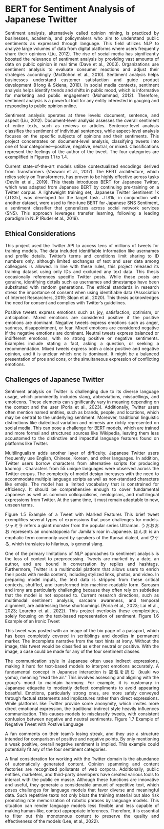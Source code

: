 # BERT for Sentiment Analysis of Japanese Twitter

<div align="justify">
 
Sentiment analysis, alternatively called opinion mining, is practiced by businesses, academia, and policymakers who aim to understand public sentiments as expressed through language. This field utilizes NLP to analyze large volumes of data from digital platforms where users frequently share their opinions (Liu, 2012). The rise of social media has significantly boosted the relevance of sentiment analysis by providing vast amounts of data on public opinion in real time (Dave et al., 2003). Organizations use sentiment analysis to evaluate consumer reactions and adjust their strategies accordingly (McGlohon et al., 2010). Sentiment analysis helps businesses understand customer satisfaction and guide product development (Hong & Skiena, 2010). In social media contexts, sentiment analysis helps identify trends and shifts in public mood, which is informative for marketing and public engagement (Mohammad, 2012). Therefore, sentiment analysis is a powerful tool for any entity interested in gauging and responding to public opinion online.

Sentiment analysis operates at three levels: document, sentence, and aspect (Liu, 2012). Document-level analysis assesses the overall sentiment of entire texts, such as reviews or articles. Sentence-level analysis classifies the sentiment of individual sentences, while aspect-level analysis focuses on the specific subjects of opinions and their sentiments.   This project concentrates on document-level analysis, classifying tweets into one of four categories—positive, negative, neutral, or mixed. Classifications represent the feelings of the author of the tweet. The four categories are exemplified in Figures 1.1 to 1.4.

Current state-of-the-art models utilize contextualized encodings derived from Transformers (Vaswani et al., 2017). The BERT architecture, which relies solely on Transformers, has proven to be highly effective across tasks (Devlin et al., 2019). This thesis introduces BERT for Japanese Twitter, which was adapted from Japanese BERT by continuing pre-training on a Twitter corpus. A lightweight training set, Japanese Twitter Sentiment 1k (JTS1k), was developed for the target task. JTS1k, in conjunction with another dataset, were used to fine-tune BERT for Japanese SNS Sentiment, a sentiment classifier that generalizes across social network services (SNS). This approach leverages transfer learning, following a leading paradigm in NLP (Ruder et al., 2019).
 
 ## Ethical Considerations 
This project used the Twitter API to access tens of millions of tweets for training models. The data included identifiable information like usernames and profile details. Twitter’s terms and conditions limit sharing to ID numbers only, although limited exchanges of text and user data among colleagues is allowed. In line with these rules, this project released its training dataset using only IDs and excluded any text data. This thesis occasionally references specific Twitter posts. While these posts are genuine, identifying details such as usernames and timestamps have been substituted with random generations. The ethical standards in research stress the importance of consent when using identifiable data (Association of Internet Researchers, 2019; Sloan et al., 2020). This thesis acknowledges the need for consent and complies with Twitter’s guidelines.

Positive tweets express emotions such as joy, satisfaction, optimism, or anticipation. Mixed emotions are considered positive if the positive emotions are dominant.
Negative tweets express emotions such as anger, sadness, disappointment, or fear. Mixed emotions are considered negative if the negative emotions are dominant.
Neutral tweets express balanced or indifferent emotions, with no strong positive or negative sentiments. Examples include stating a fact, asking a question, or seeking a recommendation. 
Mixed tweets express both a clear positive and negative opinion, and it is unclear which one is dominant. It might be a balanced presentation of pros and cons, or the simultaneous expression of conflicting emotions.

## Challenges of Japanese Twitter
Sentiment analysis on Twitter is challenging due to its diverse language usage, which prominently includes slang, abbreviations, misspellings, and emoticons. These elements can significantly vary in meaning depending on the context and the user (Poria et al., 2023).  Additionally, Twitter users often mention named entities, such as brands, people, and locations, which may be central to the underlying sentiment. Moreover, traditional linguistic distinctions like dialectical variation and mimesis are richly represented on social media. This can pose a challenge for BERT models, which are trained and more formal and structured sources like Wikipedia, leaving them less accustomed to the distinctive and impactful language features found on platforms like Twitter.

Multilingualism adds another layer of difficulty. Japanese Twitter users frequently use English, Chinese, Korean, and other languages. In addition, Twitter users borrow characters from alternative scripts for producing kaomoji . Characters from 55 unique languages were observed across the Twitter corpus. The complexity of model design increases with the need to accommodate multiple language scripts as well as non-standard characters like emojis. The model has a limited vocabulary that is constrained for efficiency. It should be comprehensive enough to cover fundamental Japanese as well as common colloquialisms, neologisms, and multilingual expressions from Twitter. At the same time, it must remain adaptable to new, unseen terms.

Figure 1.5 Example of a Tweet with Marked Features
This brief tweet exemplifies several types of expressions that pose challenges for models. ジャミラ refers a giant monster from the popular series Ultraman. うおおおお represents an onomatopoeia for Jamila's roar in Japanese. ほんま is an emphatic term commonly used by speakers of the Kansai dialect, and ウケる, which translates to hilarious, is general slang.

One of the primary limitations of NLP approaches to sentiment analysis is the loss of context to preprocessing. Tweets are marked by a date, an author, and are bound in conversation by replies and hashtags. Furthermore, Twitter is a multimodal platform that allows users to enrich their posts with media content, including stylized links, photos, and video. In preparing model inputs, the text data is stripped from these critical contexts, shuffled, and transformed into machine-readable form. Sarcasm and irony are particularly challenging because they often rely on subtleties that the model is not exposed to. Current research directions, such as multimodal sentiment analysis, sarcasm awareness, and temporal alignment, are addressing these shortcomings (Poria et al., 2023; Lai et al., 2023; Loureiro et al., 2022). This project overlooks these complexities, solely focusing on the text-based representation of sentiment.
Figure 1.6 Example of an Ironic Tweet
 
This tweet was posted with an image of the bio page of a passport, which has been completely covered in scribblings and doodles in permanent marker. The incomplete narrative from the text hints at irony. Without the image, this tweet would be classified as either neutral or positive. With the image, a case could be made for any of the four sentiment classes.

The communication style in Japanese often uses indirect expressions, making it hard for text-based models to interpret emotions accurately. A fundamental concept in Japanese interaction is 空気を読む (kuuki wo yomu), meaning "read the air." This involves assessing and aligning with the group's mood to maintain harmony. For example, it is customary in Japanese etiquette to modestly deflect compliments to avoid appearing boastful. Emotions, particularly strong ones, are more safely conveyed through factual statements and implicatures rather than direct expressions. While platforms like Twitter provide some anonymity, which invites more direct emotional expression, the traditional indirect style heavily influences communication. This causes models to misclassify tweets, with consistent confusion between negative and neutral sentiments.
Figure 1.7 Example of  Negative Tweet with Postive Language
 
A fan comments on their team’s losing streak, and they use a structure intended for comparison of positive and negative points. By only mentioning a weak positive, overall negative sentiment is implied. This example could potentially fit any of the four sentiment categories.

A final consideration for working with the Twitter domain is the abundance of automatically generated content. Opinion spamming and content factories are recognized pollutants of web corpora. Additionally, public entities, marketers, and third-party developers have created various tools to interact with the public en masse. Although these functions are innovative and useful, they generate a considerable amount of repetitive text, which poses challenges for language models that favor diverse and meaningful data. Such repetitive texts not only bloat the training material but also risk promoting rote memorization of robotic phrases by language models. This situation can render language models less flexible and less capable of making human-like, context appropriate inferences. Therefore, it is essential to filter out this monotonous content to preserve the quality and effectiveness of the models (Lee, et al., 2022).

</div>
